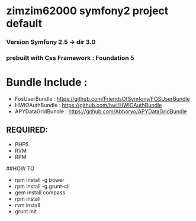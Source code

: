 zimzim62000 symfony2 project default
=========

### Version Symfony 2.5 -> dir 3.0

### prebuilt with Css Framework : Foundation 5

# Bundle Include :
* FosUserBundle : https://github.com/FriendsOfSymfony/FOSUserBundle
* HWIOAuthBundle : https://github.com/hwi/HWIOAuthBundle
* APYDataGridBundle : https://github.com/Abhoryo/APYDataGridBundle


## REQUIRED:

* PHP5
* RVM
* RPM

##HOW TO

* rpm install -g bower
* rpm install -g grunt-cli
* gem install compass
* rpm install
* rvm install
* grunt init
